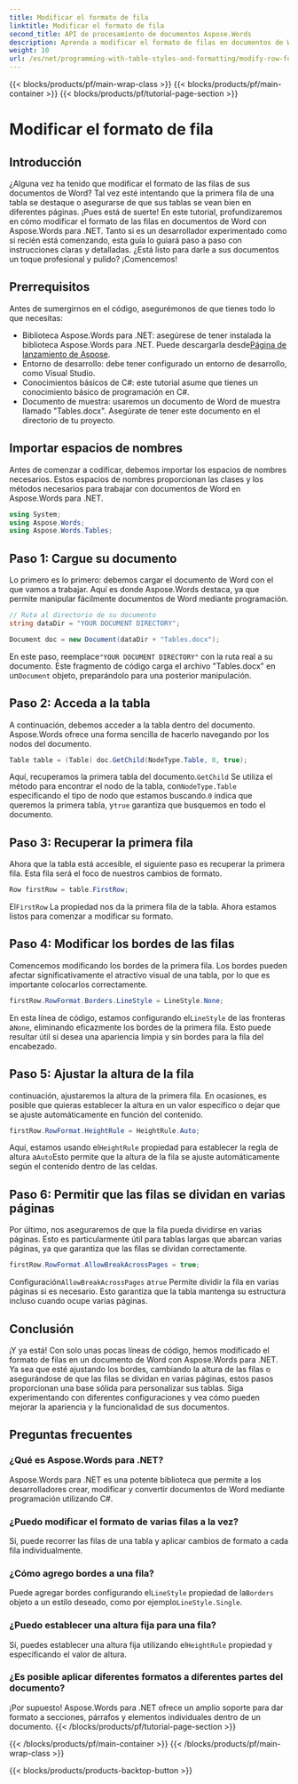 ```yaml
---
title: Modificar el formato de fila
linktitle: Modificar el formato de fila
second_title: API de procesamiento de documentos Aspose.Words
description: Aprenda a modificar el formato de filas en documentos de Word con Aspose.Words para .NET con nuestra guía detallada paso a paso. Perfecta para desarrolladores de todos los niveles.
weight: 10
url: /es/net/programming-with-table-styles-and-formatting/modify-row-formatting/
---
```


{{< blocks/products/pf/main-wrap-class >}}
{{< blocks/products/pf/main-container >}}
{{< blocks/products/pf/tutorial-page-section >}}

# Modificar el formato de fila

## Introducción

¿Alguna vez ha tenido que modificar el formato de las filas de sus documentos de Word? Tal vez esté intentando que la primera fila de una tabla se destaque o asegurarse de que sus tablas se vean bien en diferentes páginas. ¡Pues está de suerte! En este tutorial, profundizaremos en cómo modificar el formato de las filas en documentos de Word con Aspose.Words para .NET. Tanto si es un desarrollador experimentado como si recién está comenzando, esta guía lo guiará paso a paso con instrucciones claras y detalladas. ¿Está listo para darle a sus documentos un toque profesional y pulido? ¡Comencemos!

## Prerrequisitos

Antes de sumergirnos en el código, asegurémonos de que tienes todo lo que necesitas:

- Biblioteca Aspose.Words para .NET: asegúrese de tener instalada la biblioteca Aspose.Words para .NET. Puede descargarla desde[Página de lanzamiento de Aspose](https://releases.aspose.com/words/net/).
- Entorno de desarrollo: debe tener configurado un entorno de desarrollo, como Visual Studio.
- Conocimientos básicos de C#: este tutorial asume que tienes un conocimiento básico de programación en C#.
- Documento de muestra: usaremos un documento de Word de muestra llamado "Tables.docx". Asegúrate de tener este documento en el directorio de tu proyecto.

## Importar espacios de nombres

Antes de comenzar a codificar, debemos importar los espacios de nombres necesarios. Estos espacios de nombres proporcionan las clases y los métodos necesarios para trabajar con documentos de Word en Aspose.Words para .NET.

```csharp
using System;
using Aspose.Words;
using Aspose.Words.Tables;
```

## Paso 1: Cargue su documento

Lo primero es lo primero: debemos cargar el documento de Word con el que vamos a trabajar. Aquí es donde Aspose.Words destaca, ya que permite manipular fácilmente documentos de Word mediante programación.

```csharp
// Ruta al directorio de su documento
string dataDir = "YOUR DOCUMENT DIRECTORY";

Document doc = new Document(dataDir + "Tables.docx");
```

 En este paso, reemplace`"YOUR DOCUMENT DIRECTORY"` con la ruta real a su documento. Este fragmento de código carga el archivo "Tables.docx" en un`Document` objeto, preparándolo para una posterior manipulación.

## Paso 2: Acceda a la tabla

A continuación, debemos acceder a la tabla dentro del documento. Aspose.Words ofrece una forma sencilla de hacerlo navegando por los nodos del documento.

```csharp
Table table = (Table) doc.GetChild(NodeType.Table, 0, true);
```

Aquí, recuperamos la primera tabla del documento.`GetChild` Se utiliza el método para encontrar el nodo de la tabla, con`NodeType.Table` especificando el tipo de nodo que estamos buscando.`0` indica que queremos la primera tabla, y`true` garantiza que busquemos en todo el documento.

## Paso 3: Recuperar la primera fila

Ahora que la tabla está accesible, el siguiente paso es recuperar la primera fila. Esta fila será el foco de nuestros cambios de formato.

```csharp
Row firstRow = table.FirstRow;
```

 El`FirstRow` La propiedad nos da la primera fila de la tabla. Ahora estamos listos para comenzar a modificar su formato.

## Paso 4: Modificar los bordes de las filas

Comencemos modificando los bordes de la primera fila. Los bordes pueden afectar significativamente el atractivo visual de una tabla, por lo que es importante colocarlos correctamente.

```csharp
firstRow.RowFormat.Borders.LineStyle = LineStyle.None;
```

 En esta línea de código, estamos configurando el`LineStyle` de las fronteras a`None`, eliminando eficazmente los bordes de la primera fila. Esto puede resultar útil si desea una apariencia limpia y sin bordes para la fila del encabezado.

## Paso 5: Ajustar la altura de la fila

continuación, ajustaremos la altura de la primera fila. En ocasiones, es posible que quieras establecer la altura en un valor específico o dejar que se ajuste automáticamente en función del contenido.

```csharp
firstRow.RowFormat.HeightRule = HeightRule.Auto;
```

 Aquí, estamos usando el`HeightRule` propiedad para establecer la regla de altura a`Auto`Esto permite que la altura de la fila se ajuste automáticamente según el contenido dentro de las celdas.

## Paso 6: Permitir que las filas se dividan en varias páginas

Por último, nos aseguraremos de que la fila pueda dividirse en varias páginas. Esto es particularmente útil para tablas largas que abarcan varias páginas, ya que garantiza que las filas se dividan correctamente.

```csharp
firstRow.RowFormat.AllowBreakAcrossPages = true;
```

 Configuración`AllowBreakAcrossPages` a`true` Permite dividir la fila en varias páginas si es necesario. Esto garantiza que la tabla mantenga su estructura incluso cuando ocupe varias páginas.

## Conclusión

¡Y ya está! Con solo unas pocas líneas de código, hemos modificado el formato de filas en un documento de Word con Aspose.Words para .NET. Ya sea que esté ajustando los bordes, cambiando la altura de las filas o asegurándose de que las filas se dividan en varias páginas, estos pasos proporcionan una base sólida para personalizar sus tablas. Siga experimentando con diferentes configuraciones y vea cómo pueden mejorar la apariencia y la funcionalidad de sus documentos.

## Preguntas frecuentes

### ¿Qué es Aspose.Words para .NET?
Aspose.Words para .NET es una potente biblioteca que permite a los desarrolladores crear, modificar y convertir documentos de Word mediante programación utilizando C#.

### ¿Puedo modificar el formato de varias filas a la vez?
Sí, puede recorrer las filas de una tabla y aplicar cambios de formato a cada fila individualmente.

### ¿Cómo agrego bordes a una fila?
 Puede agregar bordes configurando el`LineStyle` propiedad de la`Borders` objeto a un estilo deseado, como por ejemplo`LineStyle.Single`.

### ¿Puedo establecer una altura fija para una fila?
 Sí, puedes establecer una altura fija utilizando el`HeightRule` propiedad y especificando el valor de altura.

### ¿Es posible aplicar diferentes formatos a diferentes partes del documento?
¡Por supuesto! Aspose.Words para .NET ofrece un amplio soporte para dar formato a secciones, párrafos y elementos individuales dentro de un documento.
{{< /blocks/products/pf/tutorial-page-section >}}

{{< /blocks/products/pf/main-container >}}
{{< /blocks/products/pf/main-wrap-class >}}

{{< blocks/products/products-backtop-button >}}
